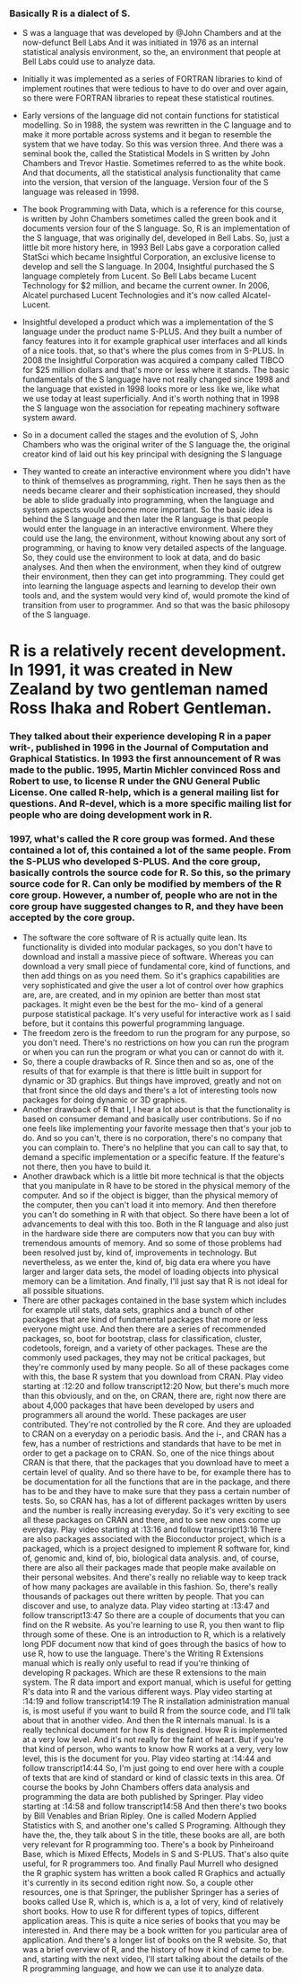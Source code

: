 ### Basically R is a dialect of S. 

- S was a language that was developed by @John Chambers and at the now-defunct Bell Labs And it was initiated in 1976 as an internal statistical analysis environment, so the, an environment that people at Bell Labs could use to analyze data.
- Initially it was implemented as a series of FORTRAN libraries to kind of implement routines that were tedious to have to do over and over again, so there were FORTRAN libraries to repeat these statistical routines.

- Early versions of the language did not contain functions for statistical modelling. So in 1988, the system was rewritten in the C language and to make it more portable across systems and it began to resemble the system that we have today. So this was version three. And there was a seminal book the, called the Statistical Models in S written by John Chambers and Trevor Hastie. Sometimes referred to as the white book. And that documents, all the statistical analysis functionality that came into the version, that version of the language. Version four of the S language was released in 1998.
- The book Programming with Data, which is a reference for this course, is written by John Chambers sometimes called the green book and it documents version four of the S language. So, R is an implementation of the S language, that was originally del, developed in Bell Labs. So, just a little bit more history here, in 1993 Bell Labs gave a corporation called StatSci which became Insightful Corporation, an exclusive license to develop and sell the S language. In 2004, Insightful purchased the S language completely from Lucent. So Bell Labs became Lucent Technology for $2 million, and became the current owner. In 2006, Alcatel purchased Lucent Technologies and it's now called Alcatel-Lucent.
- Insightful developed a product which was a implementation of the S language under the product name S-PLUS. And they built a number of fancy features into it for example graphical user interfaces and all kinds of a nice tools. that, so that's where the plus comes from in S-PLUS. In 2008 the Insightful Corporation was acquired a company called TIBCO for $25 million dollars and that's more or less where it stands. The basic fundamentals of the S language have not really changed since 1998 and the language that existed in 1998 looks more or less like we, like what we use today at least superficially. And it's worth nothing that in 1998 the S language won the association for repeating machinery software system award.
- So in a document called the stages and the evolution of S, John Chambers who was the original writer of the S language the, the original creator kind of laid out his key principal with designing the S language
- They wanted to create an interactive environment where you didn't have to think of themselves as programming, right. Then he says then as the needs became clearer and their sophistication increased, they should be able to slide gradually into programming, when the language and system aspects would become more important. So the basic idea is behind the S language and then later the R language is that people would enter the language in an interactive environment. Where they could use the lang, the environment, without knowing about any sort of programming, or having to know very detailed aspects of the language. So, they could use the environment to look at data, and do basic analyses. And then when the environment, when they kind of outgrew their environment, then they can get into programming. They could get into learning the language aspects and learning to develop their own tools and, and the system would very kind of, would promote the kind of transition from user to programmer. And so that was the basic philosopy of the S language.
# R is a relatively recent development. In 1991, it was created in New Zealand by two gentleman named Ross Ihaka and Robert Gentleman.
### They talked about their experience developing R in a paper writ-, published in 1996 in the Journal of Computation and Graphical Statistics. In 1993 the first announcement of R was made to the public. 1995, Martin Michler convinced Ross and Robert to use, to license R under the GNU General Public License. One called R-help, which is a general mailing list for questions. And R-devel, which is a more specific mailing list for people who are doing development work in R.

### 1997, what's called the R core group was formed. And these contained a lot of, this contained a lot of the same people. From the S-PLUS who developed S-PLUS. And the core group, basically controls the source code for R. So this, so the primary source code for R. Can only be modified by members of the R core group. However, a number of, people who are not in the core group have suggested changes to R, and they have been accepted by the core group.

- The software the core software of R is actually quite lean. Its functionality is divided into modular packages, so you don't have to download and install a massive piece of software. Whereas you can download a very small piece of fundamental core, kind of functions, and then add things on as you need them. So it's graphics capabilities are very sophisticated and give the user a lot of control over how graphics are, are, are created, and in my opinion are better than most stat packages. It might even be the best for the mo- kind of a general purpose statistical package. It's very useful for interactive work as I said before, but it contains this powerful programming language.
- The freedom zero is the freedom to run the program for any purpose, so you don't need. There's no restrictions on how you can run the program or when you can run the program or what you can or cannot do with it.
- So, there a couple drawbacks of R.
Since then and so as, one of the results of that for example is that there is little built in support for dynamic or 3D graphics. But things have improved, greatly and not on that front since the old days and there's a lot of interesting tools now packages for doing dynamic or 3D graphics.
- Another drawback of R that I, I hear a lot about is that the functionality is based on consumer demand and basically user contributions. So if no one feels like implementing your favorite message then that's your job to do. And so you can't, there is no corporation, there's no company that you can complain to. There's no helpline that you can call to say that, to demand a specific implementation or a specific feature. If the feature's not there, then you have to build it.
- Another drawback which is a little bit more technical is that the objects that you manipulate in R have to be stored in the physical memory of the computer. And so if the object is bigger, than the physical memory of the computer, then you can't load it into memory. And then therefore you can't do something in R with that object. So there have been a lot of advancements to deal with this too. Both in the R language and also just in the hardware side there are computers now that you can buy with tremendous amounts of memory. And so some of those problems had been resolved just by, kind of, improvements in technology. But nevertheless, as we enter the, kind of, big data era where you have larger and larger data sets, the model of loading objects into physical memory can be a limitation. And finally, I'll just say that R is not ideal for all possible situations.
- There are other packages contained in the base system which includes for example util stats, data sets, graphics and a bunch of other packages that are kind of fundamental packages that more or less everyone might use. And then there are a series of recommended packages, so, boot for bootstrap, class for classification, cluster, codetools, foreign, and a variety of other packages. These are the commonly used packages, they may not be critical packages, but they're commonly used by many people. So all of these packages come with this, the base R system that you download from CRAN.
Play video starting at :12:20 and follow transcript12:20
Now, but there's much more than this obviously, and on the, on CRAN, there are, right now there are about 4,000 packages that have been developed by users and programmers all around the world. These packages are user contributed. They're not controlled by the R core. And they are uploaded to CRAN on a everyday on a periodic basis. And the i-, and CRAN has a few, has a number of restrictions and standards that have to be met in order to get a package on to CRAN. So, one of the nice things about CRAN is that there, that the packages that you download have to meet a certain level of quality. And so there have to be, for example there has to be documentation for all the functions that are in the package, and there has to be and they have to make sure that they pass a certain number of tests. So, so CRAN has, has a lot of different packages written by users and the number is really increasing everyday. So it's very exciting to see all these packages on CRAN and there, and to see new ones come up everyday.
Play video starting at :13:16 and follow transcript13:16
There are also packages associated with the Bioconductor project, which is a packaged, which is a project designed to implement R software for, kind of, genomic and, kind of, bio, biological data analysis. and, of course, there are also all their packages made that people make available on their personal websites. And there's really no reliable way to keep track of how many packages are available in this fashion. So, there's really thousands of packages out there written by people. That you can discover and use, to analyze data.
Play video starting at :13:47 and follow transcript13:47
So there are a couple of documents that you can find on the R website. As you're learning to use R, you then want to flip through some of these. One is an introduction to R, which is a relatively long PDF document now that kind of goes through the basics of how to use R, how to use the language. There's the Writing R Extensions manual which is really only useful to read if you're thinking of developing R packages. Which are these R extensions to the main system. The R data import and export manual, which is useful for getting R's data into R and the various different ways.
Play video starting at :14:19 and follow transcript14:19
The R installation administration manual is, is most useful if you want to build R from the source code, and I'll talk about that in another video. And then the R internals manual. Is is a really technical document for how R is designed. How R is implemented at a very low level. And it's not really for the faint of heart. But if you're that kind of person, who wants to know how R works at a very, very low level, this is the document for you.
Play video starting at :14:44 and follow transcript14:44
So, I'm just going to end over here with a couple of texts that are kind of standard or kind of classic texts in this area. Of course the books by John Chambers offers data analysis and programming the data are both published by Springer.
Play video starting at :14:58 and follow transcript14:58
And then there's two books by Bill Venables and Brian Ripley. One is called Modern Applied Statistics with S, and another one's called S Programing. Although they have the, the, they talk about S in the title, these books are all, are both very relevant for R programming too. There's a book by Pinheiroand Base, which is Mixed Effects, Models in S and S-PLUS. That's also quite useful, for R programmers too. And finally Paul Murrell who designed the R graphic system has written a book called R Graphics and actually it's currently in its second edition right now. So, a couple other resources, one is that Springer, the publisher Springer has a series of books called Use R, which is, which is a, a lot of very, kind of relatively short books. How to use R for different types of topics, different application areas. This is quite a nice series of books that you may be interested in. And there may be a book written for you particular area of application. And there's a longer list of books on the R website. So, that was a brief overview of R, and the history of how it kind of came to be. and, starting with the next video, I'll start talking about the details of the R programming language, and how we can use it to analyze data.
